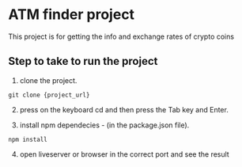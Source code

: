 # ATM finder project

This project is for getting the info and exchange rates of crypto coins

## Step to take to run the project

1. clone the project.

`git clone {project_url}`

2. press on the keyboard cd and then press the Tab key and Enter.

3. install npm dependecies - (in the package.json file).

`npm install`

4. open liveserver or browser in the correct port and see the result‏
